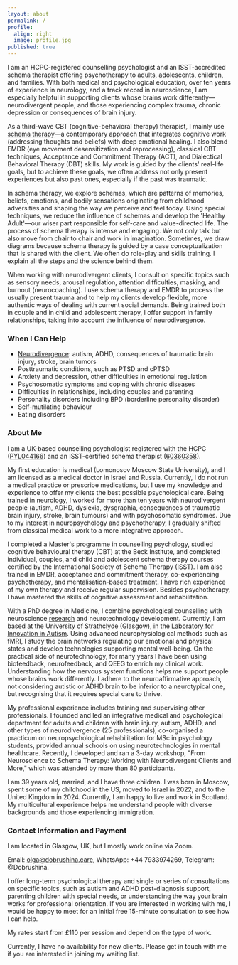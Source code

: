 ```yaml
---
layout: about
permalink: /
profile:
  align: right
  image: profile.jpg
published: true
---
```


<!-- Open Graph Meta Tags -->
<meta property="og:title" content="Dr Olga Dobrushina" />
<meta property="og:description" content="Counselling Psychologist, MD, PhD" />
<meta property="og:image" content="https://www.dobrushina.care/assets/images/profile.png" />
<meta property="og:url" content="https://www.dobrushina.care" />
<meta property="og:type" content="website" />
<link rel="canonical" href="https://www.dobrushina.care/" />

<!-- JSON-LD structured data -->
<script type="application/ld+json">
{
  "@context": "https://schema.org",
  "@type": "LocalBusiness",
  "name": "Dr Olga Dobrushina - Counselling Psychologist",
  "description": "Counselling psychology in the Glasgow area with a focus on autism, ADHD, and complex trauma. ISST-accredited schema therapist.",
  "url": "https://dobrushina.care",
  "telephone": "+44-7933-974269",
  "address": {
    "@type": "PostalAddress",
    "addressLocality": "Milngavie",
    "addressRegion": "Glasgow",
    "postalCode": "G62 8HY",
    "addressCountry": "UK"
  },
  "geo": {
    "@type": "GeoCoordinates",
    "latitude": "55.9433",
    "longitude": "4.3170"
  },
  "sameAs": [
    "https://www.linkedin.com/in/dobrushina-olga"
  ],
  "areaServed": [
    {
      "@type": "Place",
      "name": "Glasgow"
    },
    {
      "@type": "Place",
      "name": "Milngavie"
    }
  ],
  "priceRange": "££",
  "medicalSpecialty": [
    "Psychology",
    "Schema Therapy",
    "Autism",
    "ADHD",
    "Neurodivergence",
    "Complex Trauma"
  ],
  "serviceType": "Psychology",
  "provider": {
    "@type": "Person",
    "name": "Dr Olga Dobrushina",
    "description": "HCPC registered counselling psychologist and ISST-certified schema therapist.",
    "medicalSpecialty": [
      "Psychology",
      "Schema Therapy",
      "Autism",
      "ADHD",
      "Neurodivergence",
      "Complex Trauma"
    ],
    "sameAs": "https://www.linkedin.com/in/dobrushina-olga"
  }
}
</script>


I am an HCPC-registered counselling psychologist and an ISST-accredited schema therapist offering psychotherapy to adults, adolescents, children, and families. With both medical and psychological education, over ten years of experience in neurology, and a track record in neuroscience, I am especially helpful in supporting clients whose brains work differently—neurodivergent people, and those experiencing complex trauma, chronic depression or consequences of brain injury.

As a third-wave CBT (cognitive-behavioral therapy) therapist, I mainly use [schema therapy](Schema-Therapy.md)—a contemporary approach that integrates cognitive work (addressing thoughts and beliefs) with deep emotional healing. I also blend EMDR (eye movement desensitization and reprocessing), classical CBT techniques, Acceptance and Commitment Therapy (ACT), and Dialectical Behavioral Therapy (DBT) skills. My work is guided by the clients' real-life goals, but to achieve these goals, we often address not only present experiences but also past ones, especially if the past was traumatic.

In schema therapy, we explore schemas, which are patterns of memories, beliefs, emotions, and bodily sensations originating from childhood adversities and shaping the way we perceive and feel today. Using special techniques, we reduce the influence of schemas and develop the 'Healthy Adult'—our wiser part responsible for self-care and value-directed life. The process of schema therapy is intense and engaging. We not only talk but also move from chair to chair and work in imagination. Sometimes, we draw diagrams because schema therapy is guided by a case conceptualization that is shared with the client. We often do role-play and skills training. I explain all the steps and the science behind them.

When working with neurodivergent clients, I consult on specific topics such as sensory needs, arousal regulation, attention difficulties, masking, and burnout (neurocoaching). I use schema therapy and EMDR to process the usually present trauma and to help my clients develop flexible, more authentic ways of dealing with current social demands. Being trained both in couple and in child and adolescent therapy, I offer support in family relationships, taking into account the influence of neurodivergence.

### When I Can Help
- [Neurodivergence](Neurodivergence-Psychotherapy.md): autism, ADHD, consequences of traumatic brain injury, stroke, brain tumors
- Posttraumatic conditions, such as PTSD and cPTSD
- Anxiety and depression, other difficulties in emotional regulation
- Psychosomatic symptoms and coping with chronic diseases
- Difficulties in relationships, including couples and parenting
- Personality disorders including BPD (borderline personality disorder)
- Self-mutilating behaviour
- Eating disorders


### About Me
I am a UK-based counselling psychologist registered with the HCPC ([PYL044166](https://www.hcpc-uk.org/check-the-register/professional-registration-detail/?query=PYL044166&profession=PYL)) and an ISST-certified schema therapist ([60360358](https://schematherapysociety.org/Sys/PublicProfile/60360358)).

My first education is medical (Lomonosov Moscow State University), and I am licensed as a medical doctor in Israel and Russia. Currently, I do not run a medical practice or prescribe medications, but I use my knowledge and experience to offer my clients the best possible psychological care. Being trained in neurology, I worked for more than ten years with neurodivergent people (autism, ADHD, dyslexia, dysgraphia, consequences of traumatic brain injury, stroke, brain tumours) and with psychosomatic syndromes. Due to my interest in neuropsychology and psychotherapy, I gradually shifted from classical medical work to a more integrative approach.

I completed a Master's programme in counselling psychology, studied cognitive behavioural therapy (CBT) at the Beck Institute, and completed individual, couples, and child and adolescent schema therapy courses certified by the International Society of Schema Therapy (ISST). I am also trained in EMDR, acceptance and commitment therapy, co-experiencing psychotherapy, and mentalisation-based treatment. I have rich experience of my own therapy and receive regular supervision. Besides psychotherapy, I have mastered the skills of cognitive assessment and rehabilitation.

With a PhD degree in Medicine, I combine psychological counselling with neuroscience [research](Research.md) and neurotechnology development. Currently, I am based at the University of Strathclyde (Glasgow), in the [Laboratory for Innovation in Autism](https://www.strath.ac.uk/research/innovationinautism/). Using advanced neurophysiological methods such as fMRI, I study the brain networks regulating our emotional and physical states and develop technologies supporting mental well-being. On the practical side of neurotechnology, for many years I have been using biofeedback, neurofeedback, and QEEG to enrich my clinical work. Understanding how the nervous system functions helps me support people whose brains work differently. I adhere to the neuroaffirmative approach, not considering autistic or ADHD brain to be inferior to a neurotypical one, but recognising that it requires special care to thrive.

My professional experience includes training and supervising other professionals. I founded and led an integrative medical and psychological department for adults and children with brain injury, autism, ADHD, and other types of neurodivergence (25 professionals), co-organised a practicum on neuropsychological rehabilitation for MSc in psychology students, provided annual schools on using neurotechnologies in mental healthcare. Recently, I developed and ran a 3-day workshop, "From Neuroscience to Schema Therapy: Working with Neurodivergent Clients and More," which was attended by more than 80 participants.

I am 39 years old, married, and I have three children. I was born in Moscow, spent some of my childhood in the US, moved to Israel in 2022, and to the United Kingdom in 2024. Currently, I am happy to live and work in Scotland. My multicultural experience helps me understand people with diverse backgrounds and those experiencing immigration.


### Contact Information and Payment
I am located in Glasgow, UK, but I mostly work online via Zoom.

Email: [olga@dobrushina.care](mailto:olga@dobrushina.care), WhatsApp: +44 7933974269, Telegram: @Dobrushina.

I offer long-term psychological therapy and single or series of consultations on specific topics, such as autism and ADHD post-diagnosis support, parenting children with special needs, or understanding the way your brain works for professional orientation. If you are interested in working with me, I would be happy to meet for an initial free 15-minute consultation to see how I can help.

My rates start from £110 per session and depend on the type of work.

Currently, I have no availability for new clients. Please get in touch with me if you are interested in joining my waiting list.